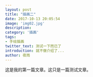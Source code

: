 ```yaml
---
layout: post
title: "插画二"
date: 2017-10-13 20:05:54
image: 'img02.jpg'
description:
category: '插画'
tags:
- 手绘插画
twitter_text: 测试一下而已了
introduction: 就不做介绍了...
author: 夜雨
---
```

这是我的第一篇文章。这只是一篇测试文章。
